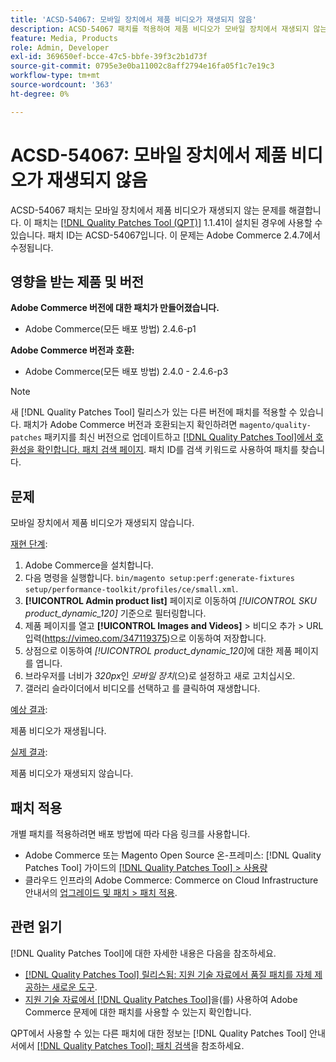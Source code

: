 ```yaml
---
title: 'ACSD-54067: 모바일 장치에서 제품 비디오가 재생되지 않음'
description: ACSD-54067 패치를 적용하여 제품 비디오가 모바일 장치에서 재생되지 않는 Adobe Commerce 문제를 해결합니다.
feature: Media, Products
role: Admin, Developer
exl-id: 369650ef-bcce-47c5-bbfe-39f3c2b1d73f
source-git-commit: 0795e3e0ba11002c8aff2794e16fa05f1c7e19c3
workflow-type: tm+mt
source-wordcount: '363'
ht-degree: 0%

---
```


# ACSD-54067: 모바일 장치에서 제품 비디오가 재생되지 않음

ACSD-54067 패치는 모바일 장치에서 제품 비디오가 재생되지 않는 문제를 해결합니다. 이 패치는 [[!DNL Quality Patches Tool (QPT)]](/help/announcements/adobe-commerce-announcements/magento-quality-patches-released-new-tool-to-self-serve-quality-patches.md) 1.1.41이 설치된 경우에 사용할 수 있습니다. 패치 ID는 ACSD-54067입니다. 이 문제는 Adobe Commerce 2.4.7에서 수정됩니다.

## 영향을 받는 제품 및 버전

**Adobe Commerce 버전에 대한 패치가 만들어졌습니다.**

* Adobe Commerce(모든 배포 방법) 2.4.6-p1

**Adobe Commerce 버전과 호환:**

* Adobe Commerce(모든 배포 방법) 2.4.0 - 2.4.6-p3

>[!NOTE]
>
>새 [!DNL Quality Patches Tool] 릴리스가 있는 다른 버전에 패치를 적용할 수 있습니다. 패치가 Adobe Commerce 버전과 호환되는지 확인하려면 `magento/quality-patches` 패키지를 최신 버전으로 업데이트하고 [[!DNL Quality Patches Tool]에서 호환성을 확인합니다. 패치 검색 페이지](https://experienceleague.adobe.com/tools/commerce-quality-patches/index.html). 패치 ID를 검색 키워드로 사용하여 패치를 찾습니다.

## 문제

모바일 장치에서 제품 비디오가 재생되지 않습니다.

<u>재현 단계</u>:

1. Adobe Commerce을 설치합니다.
1. 다음 명령을 실행합니다.
   `bin/magento setup:perf:generate-fixtures setup/performance-toolkit/profiles/ce/small.xml`.
1. **[!UICONTROL Admin product list]** 페이지로 이동하여 *[!UICONTROL SKU product_dynamic_120]* 기준으로 필터링합니다.
1. 제품 페이지를 열고 **[!UICONTROL Images and Videos]** > 비디오 추가 > URL 입력(https://vimeo.com/347119375)으로 이동하여 저장합니다.
1. 상점으로 이동하여 *[!UICONTROL product_dynamic_120]*&#x200B;에 대한 제품 페이지를 엽니다.
1. 브라우저를 너비가 *320px*&#x200B;인 *모바일 장치*(으)로 설정하고 새로 고치십시오.
1. 갤러리 슬라이더에서 비디오를 선택하고 를 클릭하여 재생합니다.

<u>예상 결과</u>:

제품 비디오가 재생됩니다.

<u>실제 결과</u>:

제품 비디오가 재생되지 않습니다.

## 패치 적용

개별 패치를 적용하려면 배포 방법에 따라 다음 링크를 사용합니다.

* Adobe Commerce 또는 Magento Open Source 온-프레미스: [!DNL Quality Patches Tool] 가이드의 [[!DNL Quality Patches Tool] > 사용량](https://experienceleague.adobe.com/docs/commerce-operations/tools/quality-patches-tool/usage.html)
* 클라우드 인프라의 Adobe Commerce: Commerce on Cloud Infrastructure 안내서의 [업그레이드 및 패치 > 패치 적용](https://experienceleague.adobe.com/docs/commerce-cloud-service/user-guide/develop/upgrade/apply-patches.html).

## 관련 읽기

[!DNL Quality Patches Tool]에 대한 자세한 내용은 다음을 참조하세요.

* [[!DNL Quality Patches Tool] 릴리스됨: 지원 기술 자료에서 품질 패치를 자체 제공하는 새로운 도구](/help/announcements/adobe-commerce-announcements/magento-quality-patches-released-new-tool-to-self-serve-quality-patches.md).
* [지원 기술 자료에서  [!DNL Quality Patches Tool]](/help/support-tools/patches-available-in-qpt-tool/check-patch-for-magento-issue-with-magento-quality-patches.md)을(를) 사용하여 Adobe Commerce 문제에 대한 패치를 사용할 수 있는지 확인합니다.

QPT에서 사용할 수 있는 다른 패치에 대한 정보는 [!DNL Quality Patches Tool] 안내서에서 [[!DNL Quality Patches Tool]: 패치 검색](https://experienceleague.adobe.com/tools/commerce-quality-patches/index.html)을 참조하세요.
